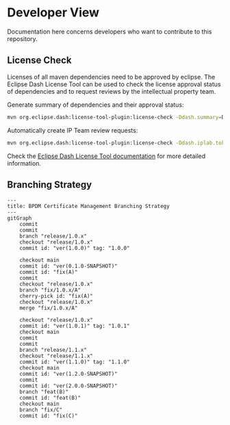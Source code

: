 <!--
  - Copyright (c) 2023,2024 Contributors to the Eclipse Foundation
  -
  - See the NOTICE file(s) distributed with this work for additional
  - information regarding copyright ownership.
  -
  - This program and the accompanying materials are made available under the
  - terms of the Apache License, Version 2.0 which is available at
  - https://www.apache.org/licenses/LICENSE-2.0.
  -
  - Unless required by applicable law or agreed to in writing, software
  - distributed under the License is distributed on an "AS IS" BASIS, WITHOUT
  - WARRANTIES OR CONDITIONS OF ANY KIND, either express or implied. See the
  - License for the specific language governing permissions and limitations
  - under the License.
  -
  - SPDX-License-Identifier: Apache-2.0
-->
# Developer View

Documentation here concerns developers who want to contribute to this repository.

## License Check

Licenses of all maven dependencies need to be approved by eclipse.
The Eclipse Dash License Tool can be used to check the license approval status of dependencies and to request reviews by the intellectual property team.

Generate summary of dependencies and their approval status:

```bash
mvn org.eclipse.dash:license-tool-plugin:license-check -Ddash.summary=DEPENDENCIES
```

Automatically create IP Team review requests:

```bash
mvn org.eclipse.dash:license-tool-plugin:license-check -Ddash.iplab.token=<token>
```

Check the [Eclipse Dash License Tool documentation](https://github.com/eclipse/dash-licenses) for more detailed information.

## Branching Strategy

```mermaid
---
title: BPDM Certificate Management Branching Strategy
---
gitGraph
    commit
    commit
    branch "release/1.0.x"
    checkout "release/1.0.x"
    commit id: "ver(1.0.0)" tag: "1.0.0"

    checkout main
    commit id: "ver(0.1.0-SNAPSHOT)"
    commit id: "fix(A)"
    commit
    checkout "release/1.0.x"
    branch "fix/1.0.x/A"
    cherry-pick id: "fix(A)"
    checkout "release/1.0.x"
    merge "fix/1.0.x/A"

    checkout "release/1.0.x"
    commit id: "ver(1.0.1)" tag: "1.0.1"
    checkout main
    commit
    commit
    branch "release/1.1.x"
    checkout "release/1.1.x"
    commit id: "ver(1.1.0)" tag: "1.1.0"
    checkout main
    commit id: "ver(1.2.0-SNAPSHOT)"
    commit
    commit id: "ver(2.0.0-SNAPSHOT)"
    branch "feat(B)"
    commit id: "feat(B)"
    checkout main
    branch "fix/C"
    commit id: "fix(C)"
```
